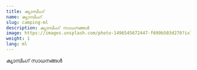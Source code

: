 ```yaml
---
title: ക്യാമ്പിംഗ്
name: ക്യാമ്പിംഗ്
slug: camping-ml
description: ക്യാമ്പിംഗ് സാധനങ്ങൾ 
image: https://images.unsplash.com/photo-1496545672447-f699b503d270?ixlib=rb-4.0.3&ixid=MnwxMjA3fDB8MHxwaG90by1wYWdlfHx8fGVufDB8fHx8&auto=format&fit=crop&w=2371&q=80
weight: 1
lang: ml
---
```

ക്യാമ്പിംഗ് സാധനങ്ങൾ 
